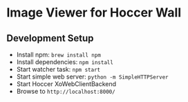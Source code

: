 # Image Viewer for Hoccer Wall

## Development Setup

* Install npm: `brew install npm`
* Install dependencies: `npm install`
* Start watcher task: `npm start`
* Start simple web server: `python -m SimpleHTTPServer`
* Start Hoccer XoWebClientBackend
* Browse to `http://localhost:8000/`
